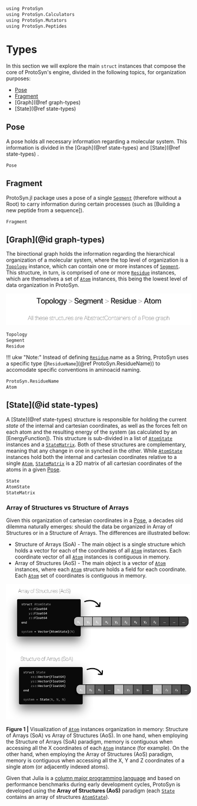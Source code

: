 ```@setup general
using ProtoSyn
using ProtoSyn.Calculators
using ProtoSyn.Mutators
using ProtoSyn.Peptides
```

# Types

In this section we will explore the main `struct` instances that compose the core of ProtoSyn's engine, divided in the following topics, for organization purposes:

+ [Pose](@ref)
+ [Fragment](@ref)
+ [Graph](@ref graph-types)
+ [State](@ref state-types)

## Pose

A pose holds all necessary information regarding a molecular system. This information is divided in the [Graph](@ref state-types) and [State](@ref state-types) .
```@docs
Pose
```
## Fragment

ProtoSyn.jl package uses a pose of a single [`Segment`](@ref) (therefore without a Root) to carry information during certain processes (such as [Building a new peptide from a sequence]).
```@docs
Fragment
```

## [Graph](@id graph-types)

The birectional graph holds the information regarding the hierarchical organization of a molecular system, where the top level of organization is a [`Topology`](@ref) instance, which can contain one or more instances of [`Segment`](@ref). This structure, in turn, is comprised of one or more [`Residue`](@ref) instances, which are themselves a set of [`Atom`](@ref) instances, this being the lowest level of data organization in ProtoSyn.

![ProtoSyn graph](../../assets/ProtoSyn-graph1.png)

```@docs
Topology
Segment
Residue
```

!!! ukw "Note:"
    Instead of defining [`Residue`](@ref).name as a String, ProtoSyn uses a specific type ([`ResidueName`](@ref ProtoSyn.ResidueName)) to accomodate specific conventions in aminoacid naming.

```@docs
ProtoSyn.ResidueName
Atom
```

## [State](@id state-types)

A [State](@ref state-types) structure is responsible for holding the current _state_ of the internal and cartesian coordinates, as well as the forces felt on each atom and the resulting energy of the system (as calculated by an [EnergyFunction]). This structure is sub-divided in a list of [`AtomState`](@ref) instances and a [`StateMatrix`](@ref). Both of these structures are complementary, meaning that any change in one in synched in the other. While [`AtomState`](@ref) instances hold both the internal and cartesian coordinates relative to a single [`Atom`](@ref), [`StateMatrix`](@ref) is a 2D matrix of all cartesian coordinates of the atoms in a given [Pose](@ref).

```@docs
State
AtomState
StateMatrix
```

### Array of Structures vs Structure of Arrays

Given this organization of cartesian coordinates in a [Pose](@ref), a decades old dilemma naturally emerges: should the data be organized in Array of Structures or in a Structure of Arrays. The differences are illustrated bellow:

+ Structure of Arrays (SoA) - The main object is a single structure which holds a vector for each of the coordinates of all [`Atom`](@ref) instances. Each coordinate vector of all [`Atom`](@ref) instances is contiguous in memory.
+ Array of Structures (AoS) - The main object is a vector of [`Atom`](@ref) instances, where each [`Atom`](@ref) structure holds a field for each coordinate. Each [`Atom`](@ref) set of coordinates is contiguous in memory.

![ProtoSyn Energy Function](../../assets/ProtoSyn-aos-vs-soa.png)

**Figure 1 |** Visualization of [`Atom`](@ref) instances organization in memory: Structure of Arrays (SoA) vs Array of Structures (AoS). In one hand, when employing the Structure of Arrays (SoA) paradigm, memory is contiguous when accessing all the X coordinates of each [`Atom`](@ref) instance (for example). On the other hand, when employing the Array of Structures (AoS) paradigm, memory is contiguous when accessing all the X, Y and Z coordinates of a single atom (or adjacently indexed atoms).

Given that Julia is a [column major programming language](https://docs.julialang.org/en/v1/manual/performance-tips/#man-performance-column-major) and based on performance benchmarks during early development cycles, ProtoSyn is developed using the **Array of Structures (AoS)** paradigm (each [`State`](@ref) contains an array of structures [`AtomState`](@ref)).